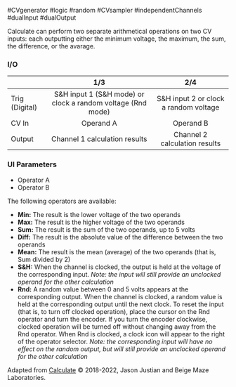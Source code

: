  #CVgenerator #logic #random #CVsampler #independentChannels #dualInput #dualOutput 

Calculate can perform two separate arithmetical operations on two CV inputs: each outputting either the minimum voltage, the maximum, the sum, the difference, or the avarage.


### I/O

|                |              1/3           |                   2/4                |
| -------------- |:---------------------------:|:-------------------------------------:|
| Trig (Digital) |  S&H input 1 (S&H mode) or clock a random voltage (Rnd mode)  | S&H input 2 or clock a random voltage |
| CV In          | Operand A |      Operand B       |
| Output         |          Channel 1 calculation results          |         Channel 2 calculation results         |


### UI Parameters
* Operator A
* Operator B

The following operators are available:
* **Min:** The result is the lower voltage of the two operands
* **Max:** The result is the higher voltage of the two operands
* **Sum:** The result is the sum of the two operands, up to 5 volts
* **Diff:** The result is the absolute value of the difference between the two operands
* **Mean:** The result is the mean (average) of the two operands (that is, Sum divided by 2)
* **S&H:** When the channel is clocked, the output is held at the voltage of the corresponding input. _Note: the input will still provide an unclocked operand for the other calculation_
* **Rnd:** A random value between 0 and 5 volts appears at the corresponding output. When the channel is clocked, a random value is held at the corresponding output until the next clock. To reset the input (that is, to turn off clocked operation), place the cursor on the Rnd operator and turn the encoder. If you turn the encoder clockwise, clocked operation will be turned off without changing away from the Rnd operator. When Rnd is clocked, a clock icon will appear to the right of the operator selector. _Note: the corresponding input will have no effect on the random output, but will still provide an unclocked operand for the other calculation_


Adapted from [Calculate](https://github.com/Chysn/O_C-HemisphereSuite/wiki/Calculate) © 2018-2022, Jason Justian and Beige Maze Laboratories.